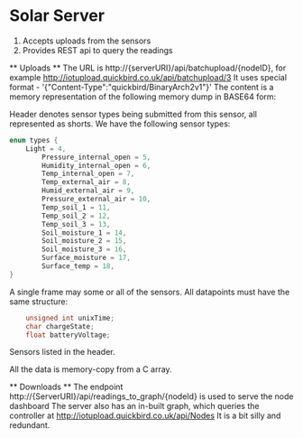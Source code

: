 # Solar Server 

1. Accepts  uploads from the sensors
2. Provides REST api to query the readings


** Uploads **
The URL is http://{serverURI}/api/batchupload/{nodeID}, for example http://iotupload.quickbird.co.uk/api/batchupload/3
It uses special format - 
'{"Content-Type":"quickbird/BinaryArch2v1"}'
 The content is a memory representation of the following memory dump in BASE64 form: 

 Header denotes sensor types being submitted from this sensor, all represented as shorts. We have the following sensor types: 
~~~C
enum types {      
	Light = 4, 
        Pressure_internal_open = 5, 
        Humidity_internal_open = 6,
        Temp_internal_open = 7, 
        Temp_external_air = 8, 
        Humid_external_air = 9, 
        Pressure_external_air = 10, 
        Temp_soil_1 = 11,
        Temp_soil_2 = 12,
        Temp_soil_3 = 13,
        Soil_moisture_1 = 14, 
        Soil_moisture_2 = 15, 
        Soil_moisture_3 = 16, 
        Surface_moisture = 17, 
        Surface_temp = 18,
}
~~~
A single frame may some or all of the sensors. All datapoints must have the same structure: 
~~~C
    unsigned int unixTime; 
    char chargeState;
    float batteryVoltage; 
~~~
Sensors listed in the header. 

All the data is memory-copy from a C array. 

** Downloads **
The endpoint http://{ServerURI}/api/readings_to_graph/{nodeId} is used to serve the node dashboard
The server also has an in-built graph, which queries the controller at http://iotupload.quickbird.co.uk/api/Nodes
It is a bit silly and redundant. 
